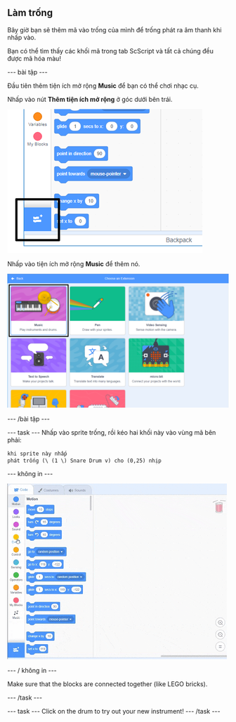 ## Làm trống

Bây giờ bạn sẽ thêm mã vào trống của mình để trống phát ra âm thanh khi nhấp vào.

Bạn có thể tìm thấy các khối mã trong tab ScScript và tất cả chúng đều được mã hóa màu!

\--- bài tập \---

Đầu tiên thêm tiện ích mở rộng **Music** để bạn có thể chơi nhạc cụ.

Nhấp vào nút **Thêm tiện ích mở rộng** ở góc dưới bên trái.

![thêm nút mở rộng](images/add-extension-annotated.png)

Nhấp vào tiện ích mở rộng **Music** để thêm nó.

![music extension highlighted](images/click-music-annotated.png)

\--- /bài tập \---

\--- task \--- Nhấp vào sprite trống, rồi kéo hai khối này vào vùng mã bên phải:

```blocks3
khi sprite này nhấp
phát trống (\ (1 \) Snare Drum v) cho (0,25) nhịp
```

\--- không in \---

![ảnh chụp màn hình](images/connect-block.gif)

\--- / không in \---

Make sure that the blocks are connected together (like LEGO bricks).

\--- /task \---

\--- task \--- Click on the drum to try out your new instrument! \--- /task \---
